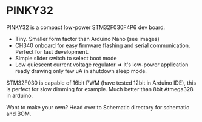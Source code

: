 # PINKY32
PINKY32 is a compact low-power STM32F030F4P6 dev board.
- Tiny. Smaller form factor than Arduino Nano (see images)
- CH340 onboard for easy firmware flashing and serial communication. Perfect for fast development.
- Simple slider switch to select boot mode
- Low quiescent current voltage regulator => it's low-power application ready drawing only few uA in shutdown sleep mode.

STM32F030 is capable of 16bit PWM (have tested 12bit in Arduino IDE), this is perfect for slow dimming for example. Much better than 8bit Atmega328 in arduino.


Want to make your own? Head over to Schematic directory for schematic and BOM.
